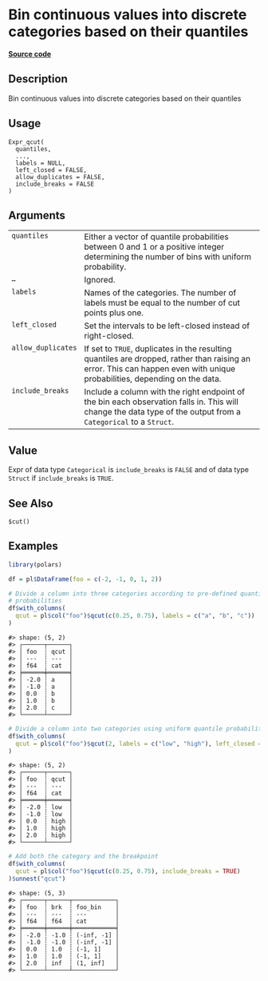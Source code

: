 

# Bin continuous values into discrete categories based on their quantiles

[**Source code**](https://github.com/pola-rs/r-polars/tree/main/R/expr__expr.R#L3492)

## Description

Bin continuous values into discrete categories based on their quantiles

## Usage

<pre><code class='language-R'>Expr_qcut(
  quantiles,
  ...,
  labels = NULL,
  left_closed = FALSE,
  allow_duplicates = FALSE,
  include_breaks = FALSE
)
</code></pre>

## Arguments

<table>
<tr>
<td style="white-space: nowrap; font-family: monospace; vertical-align: top">
<code id="Expr_qcut_:_quantiles">quantiles</code>
</td>
<td>
Either a vector of quantile probabilities between 0 and 1 or a positive
integer determining the number of bins with uniform probability.
</td>
</tr>
<tr>
<td style="white-space: nowrap; font-family: monospace; vertical-align: top">
<code id="Expr_qcut_:_...">…</code>
</td>
<td>
Ignored.
</td>
</tr>
<tr>
<td style="white-space: nowrap; font-family: monospace; vertical-align: top">
<code id="Expr_qcut_:_labels">labels</code>
</td>
<td>
Names of the categories. The number of labels must be equal to the
number of cut points plus one.
</td>
</tr>
<tr>
<td style="white-space: nowrap; font-family: monospace; vertical-align: top">
<code id="Expr_qcut_:_left_closed">left_closed</code>
</td>
<td>
Set the intervals to be left-closed instead of right-closed.
</td>
</tr>
<tr>
<td style="white-space: nowrap; font-family: monospace; vertical-align: top">
<code id="Expr_qcut_:_allow_duplicates">allow_duplicates</code>
</td>
<td>
If set to <code>TRUE</code>, duplicates in the resulting quantiles are
dropped, rather than raising an error. This can happen even with unique
probabilities, depending on the data.
</td>
</tr>
<tr>
<td style="white-space: nowrap; font-family: monospace; vertical-align: top">
<code id="Expr_qcut_:_include_breaks">include_breaks</code>
</td>
<td>
Include a column with the right endpoint of the bin each observation
falls in. This will change the data type of the output from a
<code>Categorical</code> to a <code>Struct</code>.
</td>
</tr>
</table>

## Value

Expr of data type <code>Categorical</code> is
<code>include_breaks</code> is <code>FALSE</code> and of data type
<code>Struct</code> if <code>include_breaks</code> is <code>TRUE</code>.

## See Also

<code>$cut()</code>

## Examples

``` r
library(polars)

df = pl$DataFrame(foo = c(-2, -1, 0, 1, 2))

# Divide a column into three categories according to pre-defined quantile
# probabilities
df$with_columns(
  qcut = pl$col("foo")$qcut(c(0.25, 0.75), labels = c("a", "b", "c"))
)
```

    #> shape: (5, 2)
    #> ┌──────┬──────┐
    #> │ foo  ┆ qcut │
    #> │ ---  ┆ ---  │
    #> │ f64  ┆ cat  │
    #> ╞══════╪══════╡
    #> │ -2.0 ┆ a    │
    #> │ -1.0 ┆ a    │
    #> │ 0.0  ┆ b    │
    #> │ 1.0  ┆ b    │
    #> │ 2.0  ┆ c    │
    #> └──────┴──────┘

``` r
# Divide a column into two categories using uniform quantile probabilities.
df$with_columns(
  qcut = pl$col("foo")$qcut(2, labels = c("low", "high"), left_closed = TRUE)
)
```

    #> shape: (5, 2)
    #> ┌──────┬──────┐
    #> │ foo  ┆ qcut │
    #> │ ---  ┆ ---  │
    #> │ f64  ┆ cat  │
    #> ╞══════╪══════╡
    #> │ -2.0 ┆ low  │
    #> │ -1.0 ┆ low  │
    #> │ 0.0  ┆ high │
    #> │ 1.0  ┆ high │
    #> │ 2.0  ┆ high │
    #> └──────┴──────┘

``` r
# Add both the category and the breakpoint
df$with_columns(
  qcut = pl$col("foo")$qcut(c(0.25, 0.75), include_breaks = TRUE)
)$unnest("qcut")
```

    #> shape: (5, 3)
    #> ┌──────┬──────┬────────────┐
    #> │ foo  ┆ brk  ┆ foo_bin    │
    #> │ ---  ┆ ---  ┆ ---        │
    #> │ f64  ┆ f64  ┆ cat        │
    #> ╞══════╪══════╪════════════╡
    #> │ -2.0 ┆ -1.0 ┆ (-inf, -1] │
    #> │ -1.0 ┆ -1.0 ┆ (-inf, -1] │
    #> │ 0.0  ┆ 1.0  ┆ (-1, 1]    │
    #> │ 1.0  ┆ 1.0  ┆ (-1, 1]    │
    #> │ 2.0  ┆ inf  ┆ (1, inf]   │
    #> └──────┴──────┴────────────┘
